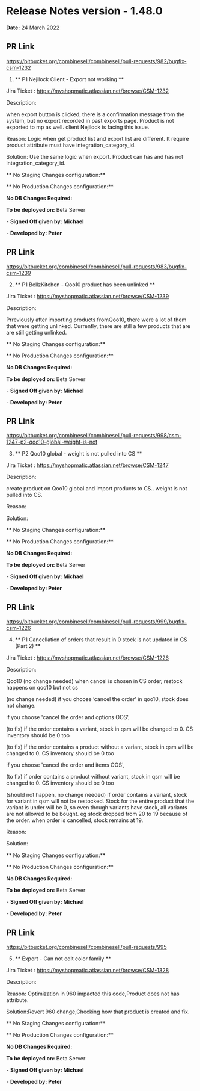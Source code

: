 # Release Notes version - 1.48.0

**Date:** 24 March 2022

## PR Link
https://bitbucket.org/combinesell/combinesell/pull-requests/982/bugfix-csm-1232

1. ** P1 Nejilock Client - Export not working **

Jira Ticket : https://myshopmatic.atlassian.net/browse/CSM-1232

Description:

when export button is clicked, there is a confirmation message from the system, but no export recorded in past exports page. Product is not exported to mp as well. 
client Nejilock is facing this issue.

Reason: Logic when get product list and export list are different. It require product attribute must have         integration_category_id.

Solution: Use the same logic when export. Product can has and has not integration_category_id.

** No Staging Changes configuration:**

** No Production Changes configuration:**

**No DB Changes Required:**

**To be deployed on:** Beta Server

\- **Signed Off given by: Michael**

\- **Developed by: Peter**

## PR Link
https://bitbucket.org/combinesell/combinesell/pull-requests/983/bugfix-csm-1239

2. ** P1 BellzKitchen - Qoo10 product has been unlinked **

Jira Ticket : https://myshopmatic.atlassian.net/browse/CSM-1239

Description:

Prreviously after importing products fromQoo10, there were a lot of them that were getting unlinked. 
Currently, there are still a few products that are are still getting unlinked. 

** No Staging Changes configuration:**

** No Production Changes configuration:**

**No DB Changes Required:**

**To be deployed on:** Beta Server

\- **Signed Off given by: Michael**

\- **Developed by: Peter**

## PR Link
https://bitbucket.org/combinesell/combinesell/pull-requests/998/csm-1247-p2-qoo10-global-weight-is-not

3. ** P2 Qoo10 global - weight is not pulled into CS **

Jira Ticket : https://myshopmatic.atlassian.net/browse/CSM-1247

Description:

create product on Qoo10 global and import products to CS.. weight is not pulled into CS.

Reason:

Solution:

** No Staging Changes configuration:**

** No Production Changes configuration:**

**No DB Changes Required:**

**To be deployed on:** Beta Server

\- **Signed Off given by: Michael**

\- **Developed by: Peter**

## PR Link
https://bitbucket.org/combinesell/combinesell/pull-requests/999/bugfix-csm-1226

4. ** P1 Cancellation of orders that result in 0 stock is not updated in CS (Part 2) **

Jira Ticket : https://myshopmatic.atlassian.net/browse/CSM-1226

Description:

Qoo10
(no change needed) when cancel is chosen in CS order, restock happens on qoo10 but not cs

(no change needed) if you choose ‘cancel the order’ in qoo10, stock does not change.

if you choose 'cancel the order and options OOS',

(to fix) if the order contains a variant, stock in qsm will be changed to 0. CS inventory should be 0 too

(to fix) if the order contains a product without a variant, stock in qsm will be changed to 0. CS inventory should be 0 too

if you choose 'cancel the order and items OOS',

(to fix) if order contains a product without variant, stock in qsm will be changed to 0. CS inventory should be 0 too

(should not happen, no change needed) if order contains a variant, stock for variant in qsm will not be restocked. Stock for the entire product that the variant is under will be 0, so even though variants have stock, all variants are not allowed to be bought. eg stock dropped from 20 to 19 because of the order. when order is cancelled, stock remains at 19.

Reason:

Solution:

** No Staging Changes configuration:**

** No Production Changes configuration:**

**No DB Changes Required:**

**To be deployed on:** Beta Server

\- **Signed Off given by: Michael**

\- **Developed by: Peter**

## PR Link
https://bitbucket.org/combinesell/combinesell/pull-requests/995

5. ** Export - Can not edit color family **

Jira Ticket : https://myshopmatic.atlassian.net/browse/CSM-1328

Description:

Reason: Optimization in 960 impacted this code,Product does not has attribute.

Solution:Revert 960 change,Checking how that product is created and fix.

** No Staging Changes configuration:**

** No Production Changes configuration:**

**No DB Changes Required:**

**To be deployed on:** Beta Server

\- **Signed Off given by: Michael**

\- **Developed by: Peter**

